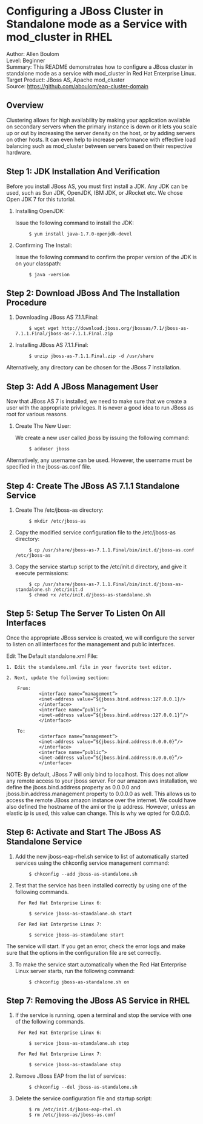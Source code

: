 Configuring a JBoss Cluster in Standalone mode as a Service with mod_cluster in RHEL 
====================================================================================
Author: Allen Boulom  
Level: Beginner  
Summary: This README demonstrates how to configure a JBoss cluster in standalone mode as a 
service with mod\_cluster in Red Hat Enterprise Linux.  
Target Product: JBoss AS, Apache mod\_cluster  
Source: https://github.com/aboulom/eap-cluster-domain

Overview
--------
Clustering allows for high availability by making your application available on secondary
servers when the primary instance is down or it lets you scale up or out by increasing
the server density on the host, or by adding servers on other hosts. It can even help to
increase performance with effective load balancing such as mod_cluster between servers based 
on their respective hardware. 

Step 1: JDK Installation And Verification
-----------------------------------------

Before you install JBoss AS, you must first install a JDK. Any JDK can be used, such as Sun
JDK, OpenJDK, IBM JDK, or JRocket etc. We chose Open JDK 7 for this tutorial.

1. Installing OpenJDK:

	Issue the following command to install the JDK:

			$ yum install java-1.7.0-openjdk-devel
		
2. Confirming The Install:

	Issue the following command to confirm the proper version of the JDK is on your classpath:

			$ java -version
		
Step 2: Download JBoss And The Installation Procedure 
-----------------------------------------------------

1. Downloading JBoss AS 7.1.1.Final:

			$ wget wget http://download.jboss.org/jbossas/7.1/jboss-as-7.1.1.Final/jboss-as-7.1.1.Final.zip
		
2. Installing JBoss AS 7.1.1.Final:

			$ unzip jboss-as-7.1.1.Final.zip -d /usr/share
		
Alternatively, any directory can be chosen for the JBoss 7 installation.

Step 3: Add A JBoss Management User 
--------------------------------

Now that JBoss AS 7 is installed, we need to make sure that we create a user with the appropriate 
privileges. It is never a good idea to run JBoss as root for various reasons.

1. Create The New User:

	We create a new user called jboss by issuing the following command:

			$ adduser jboss 
		
Alternatively, any username can be used. However, the username must be specified in the jboss-as.conf file.

Step 4: Create The JBoss AS 7.1.1 Standalone Service  
---------------------------------------------------- 

1. Create The /etc/jboss-as directory: 

			$ mkdir /etc/jboss-as
		
2. Copy the modified service configuration file to the /etc/jboss-as directory:

			$ cp /usr/share/jboss-as-7.1.1.Final/bin/init.d/jboss-as.conf /etc/jboss-as
		
3. Copy the service startup script to the /etc/init.d directory, and give it execute permissions: 
   
			$ cp /usr/share/jboss-as-7.1.1.Final/bin/init.d/jboss-as-standalone.sh /etc/init.d
			$ chmod +x /etc/init.d/jboss-as-standalone.sh 
		
Step 5: Setup The Server To Listen On All Interfaces  
---------------------------------------------------- 

Once the appropriate JBoss service is created, we will configure the server to listen on all 
interfaces for the management and public interfaces.

Edit The Default standalone.xml File:

	1. Edit the standalone.xml file in your favorite text editor.

	2. Next, update the following section:

		From: 
				<interface name=”management”>
				<inet-address value=”${jboss.bind.address:127.0.0.1}/>
				</interface>
				<interface name=”public”>
				<inet-address value=”${jboss.bind.address:127.0.0.1}”/>
				</interface>

		To:
				<interface name=”management”>
				<inet-address value=”${jboss.bind.address:0.0.0.0}”/>
				</interface>
				<interface name=”public”>
				<inet-address value=”${jboss.bind.address:0.0.0.0}”/>
				</interface>

NOTE: By default, JBoss 7 will only bind to localhost. This does not allow any remote access 
to your jboss server. For our amazon aws installation, we define the jboss.bind.address property 
as 0.0.0.0 and jboss.bin.address.management property to 0.0.0.0 as well. This allows us to 
access the remote JBoss amazon instance over the internet. We could have also defined the 
hostname of the ami or the ip address. However, unless an elastic ip is used, this value 
can change. This is why we opted for 0.0.0.0.

Step 6: Activate and Start The JBoss AS Standalone Service 
------------------------------------------------------

1. Add the new jboss-eap-rhel.sh service to list of automatically started services using the chkconfig service management command:

			$ chkconfig --add jboss-as-standalone.sh
		
2. Test that the service has been installed correctly by using one of the following commands.

		For Red Hat Enterprise Linux 6:

			$ service jboss-as-standalone.sh start
			
		For Red Hat Enterprise Linux 7:

			$ service jboss-as-standalone start
			
The service will start. If you get an error, check the error logs and make sure that the options in the configuration file are set correctly.

3. To make the service start automatically when the Red Hat Enterprise Linux server starts, run the following command:

			$ chkconfig jboss-as-standalone.sh on
			
Step 7: Removing the JBoss AS Service in RHEL  
---------------------------------------------

1. If the service is running, open a terminal and stop the service with one of the following commands.

		For Red Hat Enterprise Linux 6:

			$ service jboss-as-standalone.sh stop
			
		For Red Hat Enterprise Linux 7:

			$ service jboss-as-standalone stop
			
2. Remove JBoss EAP from the list of services:

			$ chkconfig --del jboss-as-standalone.sh
			
3. Delete the service configuration file and startup script:

			$ rm /etc/init.d/jboss-eap-rhel.sh
			$ rm /etc/jboss-as/jboss-as.conf